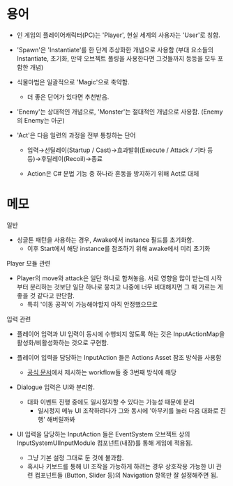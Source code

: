 # 용어

* 인 게임의 플레이어캐릭터(PC)는 'Player', 현실 세계의 사용자는 'User'로 칭함.

* 'Spawn'은 'Instantiate'를 한 단계 추상화한 개념으로 사용함 (부대 요소들의 Instantiate, 초기화, 만약 오브젝트 풀링을 사용한다면 그것들까지 등등을 모두 포함한 개념)

* 식물마법은 일괄적으로 'Magic'으로 축약함.
  * 더 좋은 단어가 있다면 추천받음.

* 'Enemy'는 상대적인 개념으로, 'Monster'는 절대적인 개념으로 사용함. (Enemy의 Enemy는 아군)

* 'Act'은 다음 일련의 과정을 전부 통칭하는 단어

  * 입력→선딜레이(Startup / Cast)→효과발휘(Execute / Attack / 기타 등등)→후딜레이(Recoil)→종료

  * Action은 C# 문법 기능 중 하나라 혼동을 방지하기 위해 Act로 대체



# 메모

일반

* 싱글톤 패턴을 사용하는 경우, Awake에서 instance 필드를 초기화함.
  * 이후 Start에서 해당 instance를 참조하기 위해 awake에서 미리 초기화



Player 모듈 관련

* Player의 move와 attack은 일단 하나로 합쳐놓음. 서로 영향을 많이 받는데 시작부터 분리하는 것보단 일단 하나로 뭉치고 나중에 너무 비대해지면 그 때 가르는 게 좋을 것 같다고 판단함.
  * 특히 '이동 공격'이 가능해야할지 아직 안정했으므로




입력 관련

* 플레이어 입력과 UI 입력이 동시에 수행되지 않도록 하는 것은 InputActionMap을 활성화/비활성화하는 것으로 구현함.
* 플레이어 입력을 담당하는 InputAction 들은 Actions Asset 참조 방식을 사용함
  * [공식 문서](https://docs.unity3d.com/Packages/com.unity.inputsystem@1.6/manual/Workflows.html)에서 제시하는 workflow들 중 3번째 방식에 해당
  
* Dialogue 입력은 UI와 분리함.
  * 대화 이벤트 진행 중에도 일시정지할 수 있다는 가능성 때문에 분리
    * 일시정지 메뉴 UI 조작하려다가 그와 동시에 '아무키를 눌러 다음 대화로 진행' 해버릴까봐

* UI 입력을 담당하는 InputAction 들은 EventSystem 오브젝트 상의 InputSystemUIInputModule 컴포넌트(내장)를 통해 게임에 적용됨.
  * 그냥 기본 설정 그대로 둔 것에 불과함.
  * 혹시나 키보드를 통해 UI 조작을 가능하게 하려는 경우 상호작용 가능한 UI 관련 컴포넌트들 (Button, Slider 등)의 Navigation 항목만 잘 설정해주면 됨.




